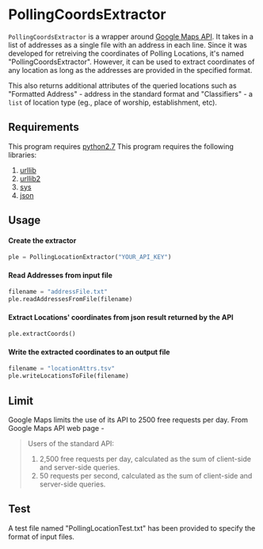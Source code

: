 # PollingCoordsExtractor
`PollingCoordsExtractor` is a wrapper around [Google Maps API](https://developers.google.com/maps/). It takes in a list of addresses as a single file with an address in each line.
Since it was developed for retreiving the coordinates of Polling Locations, it's named "PollingCoordsExtractor". However, it can be used
to extract coordinates of any location as long as the addresses are provided in the specified format.

This also returns additional attributes of the queried locations such as "Formatted Address" - address in the standard format and 
"Classifiers" - a ```list``` of location type (eg., place of worship, establishment, etc). 

## Requirements
This program requires [python2.7](https://www.python.org/download/releases/2.7/)
This program requires the following libraries:
1. [urllib](https://docs.python.org/3/library/urllib.html)
2. [urllib2](https://docs.python.org/2/library/urllib2.html)
3. [sys](https://docs.python.org/2/library/sys.html)
4. [json](https://docs.python.org/2/library/json.html)

## Usage
#### Create the extractor
```python
ple = PollingLocationExtractor("YOUR_API_KEY")
```
#### Read Addresses from input file
```python
filename = "addressFile.txt"
ple.readAddressesFromFile(filename)
```
#### Extract Locations' coordinates from json result returned by the API
```python
ple.extractCoords()
```
#### Write the extracted coordinates to an output file
```python
filename = "locationAttrs.tsv"
ple.writeLocationsToFile(filename)
```

## Limit
Google Maps limits the use of its API to 2500 free requests per day.
From Google Maps API web page -

>Users of the standard API:
  >1. 2,500 free requests per day, calculated as the sum of client-side and server-side queries.
  >2. 50 requests per second, calculated as the sum of client-side and server-side queries.
  
## Test
A test file named "PollingLocationTest.txt" has been provided to specify the format of input files.
